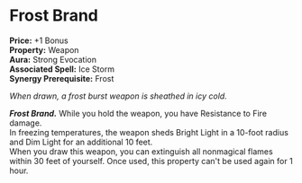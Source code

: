 # Frost Brand

**Price:** +1 Bonus  
**Property:** Weapon  
**Aura:** Strong Evocation  
**Associated Spell:** Ice Storm  
**Synergy Prerequisite:** Frost

*When drawn, a frost burst weapon is sheathed in icy cold.*

***Frost Brand.*** While you hold the weapon, you have Resistance to Fire damage.  
In freezing temperatures, the weapon sheds Bright Light in a 10-foot radius and Dim Light for an additional 10 feet.  
When you draw this weapon, you can extinguish all nonmagical flames within 30 feet of yourself. Once used, this property can't be used again for 1 hour.